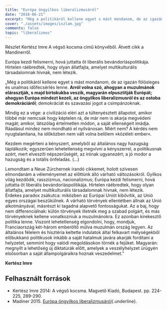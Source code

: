 ```yaml
---
title: "Európa öngyilkos liberalizmusáról"
date: "2018-06-21"
excerpt: "Még a politikáról kellene egyet s mást mondanom, de az igazán fölösleges és unalmas időfecsérlés lenne. Arról volna szó, ahogyan a muzulmánok elárasztják, s majd birtokukba veszik, magyarán elpusztítják Európát; ahogyan Európa mindezt kezeli, az öngyilkos liberalizmusról és az ostoba demokráciáról..."
cover: "./assets/images/iszlam.jpg"
comments: false
topic: "liberalizmus"
---
```



Részlet Kertész Imre A végső kocsma című könyvéből. Átvett cikk a Mandinerről.

Európa kezdi felismerni, hová juttatta őt liberális bevándorláspolitikája. Hirtelen ráébredtek, hogy olyan állatfajta, amelyet multikulturális társadalomnak hívnak, nem létezik.

„Még a politikáról kellene egyet s mást mondanom, de az igazán fölösleges és unalmas időfecsérlés lenne. **Arról volna szó, ahogyan a muzulmánok elárasztják, s majd birtokukba veszik, magyarán elpusztítják Európát; ahogyan Európa mindezt kezeli, az öngyilkos liberalizmusról és az ostoba demokráciáról**; demokráciát és szavazási jogot a csimpánzoknak.

Mindig ez a vége: a civilizáció eléri azt a túltenyésztett állapotot, amikor többé már nemcsak hogy képtelen rá, de már nem is akarja megvédeni magát; amikor, látszólag értelmetlen módon, a saját ellenségeit imádja. Ráadásul mindez nem mondható el nyilvánosan. Miért nem? A kérdés nem nyugtalanítana, ha időközben nem vált volna belőlem »közéleti ember«.

Kezdem megérteni a kényszert, amelyből az általános nagy hazugság táplálkozik; egyszerűen lehetetlenség megvívni a kényszerrel, a politikusnak azért, mert elveszíti népszerűségét, az írónak ugyanezért; a jó modor a hazugság és a totális önfeladás. (...)

Lemondtam a Neue Zürchernek írandó cikkemet, holott szívesen elmondanám a véleményemet az előttünk álló várható változásokról. Gyilkos világ kezdődik, rasszizmus, nacionalizmus; Európa kezdi felismerni, hová juttatta őt liberális bevándorláspolitikája. Hirtelen ráébredtek, hogy olyan állatfajta, amelyet multikulturális társadalomnak hívnak, nem létezik. Érdekes paradox zsákutca: miközben az Európai Uniót kibővítik, az Unió egyes országai beszűkülnek. A várható törvények ellentétben állnak az Unió alkotmányával, másrészt ki tagadná alapvető fontosságukat. Az a baj, hogy nem differenciálnak: külön törvények illetnék meg a szabad polgárt, és más törvényeknek kellene vonatkozniuk a muzulmánokra. Ez azonban kirekesztő politika lenne. Viszont lehetetlenség elgondolni, hogy, mondjuk, Franciaország két-három emberöltő múlva muzulmán ország legyen. Az általános félelem és hisztéria keltette indulatok által felkavart mélységekből előbukkanó politikusok inkább a saját hatalmuk javára akarják fordítani a helyzetet, semmint hogy valódi megoldásokon törnék a fejüket. Magyarán: megnyílt a lehetőség új diktatúrák előtt, amelyek a veszélyhelyzet ürügyén elsősorban a saját állampolgáraikra hoznak veszedelmet.”

**Kertész Imre**

## Felhasznált források

* Kertész Imre 2014: A végső kocsma. Magvető Kiadó, Budapest. pp. 224-225, 289-290.
* Madiner 2015. [Európa öngyilkos liberalizmusáról](http://mandiner.hu/cikk/20150907_kertesz_imre_europa_ongyilkos_liberalizmusarol){.underline}.